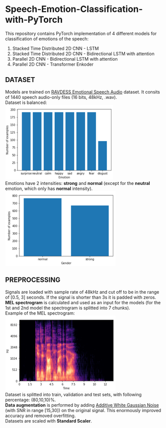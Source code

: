 # Speech-Emotion-Classification-with-PyTorch
This repository contains PyTorch implementation of 4 different models for classification of emotions of the speech:
1. Stacked Time Distributed 2D CNN - LSTM
2. Stacked Time Distributed 2D CNN - Bidirectional LSTM with attention
3. Parallel 2D CNN - Bidirectional LSTM with attention
4. Parallel 2D CNN - Transformer Enkoder
## DATASET
Models are trained on [RAVDESS Emotional Speech Audio](https://www.kaggle.com/uwrfkaggler/ravdess-emotional-speech-audio) dataset. It consits of 1440 speech audio-only files (16 bits, 48kHz, .wav).<br />
Dataset is balanced:<br />
![dataset1](https://github.com/Data-Science-kosta/Speech-Emotion-Classification-with-PyTorch/blob/master/garbage/1.png) <br />
Emotions have 2 intensities: **strong** and **normal** (except for the **neutral** emotion, which only has **normal** intensity). <br />
![dataset2](https://github.com/Data-Science-kosta/Speech-Emotion-Classification-with-PyTorch/blob/master/garbage/2.png) <br />
## PREPROCESSING
Signals are loaded with sample rate of 48kHz and cut off to be in the range of [0.5, 3] seconds. If the signal is shorter than 3s it is padded with zeros.<br />
**MEL spectrogram** is calculated and used as an input for the models (for the 1st and 2nd model the spectrogram is splitted into 7 chunks).<br />
Example of the MEL spectrogram:<br />
![spectrogram](https://github.com/Data-Science-kosta/Speech-Emotion-Classification-with-PyTorch/blob/master/garbage/4.png) <br />
Dataset is splitted into train, validation and test sets, with following percentage: (80,10,10)%.<br />
**Data augmentation** is performed by adding [Additive White Gaussian Noise](https://en.wikipedia.org/wiki/Additive_white_Gaussian_noise) (with SNR in range [15,30]) on the original signal. This enormously improved accuracy and removed overfitting.<br />
Datasets are scaled with **Standard Scaler**.<br />




